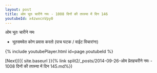 ```yaml
---
layout: post
title: ओम भूतः चारीने नमः - 1008 दिनों की तपस्या में दिन 146
youtubeId: x4zwxcnVpy0
---
```

 
 
 ओम भूतः चारीने नमः  
 
 -  भूतसमवेत कोण प्रवास करतो (पाच घटक / वाईट विचारांना) 
 
  
 
  
 
 
 
 
 
 


{% include youtubePlayer.html id=page.youtubeId %}
 
[Next]({{ site.baseurl }}{% link  split2/_posts/2014-09-26-ओम प्रेतहचरीने नमः - 1008 दिनों की तपस्या में दिन 145.md%})
 
